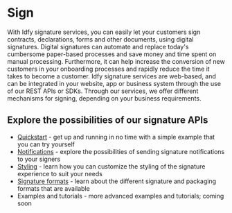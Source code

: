 # Sign

With Idfy signature services, you can easily let your customers sign contracts, declarations, forms and other documents, using digital signatures. Digital signatures can automate and replace today's cumbersome paper-based processes and save money and time spent on manual processing. Furthermore, it can help increase the conversion of new customers in your onboarding processes and rapidly reduce the time it takes to become a customer. Idfy signature services are web-based, and can be integrated in your website, app or business system through the use of our REST APIs or SDKs. Through our services, we offer different mechanisms for signing, depending on your business requirements.

## Explore the possibilities of our signature APIs

* [Quickstart](/identification/quickstart.md) - get up and running in no time with a simple example that you can try yourself
* [Notifications](Notifications.md) - explore the possibilities of sending signature notifications to your signers
* [Styling](styling.md) - learn how you can customize the styling of the signature experience to suit your needs
* [Signature formats](/signature/signature-formats.md) - learn about the different signature and packaging formats that are available
* Examples and tutorials - more advanced examples and tutorials; coming soon





